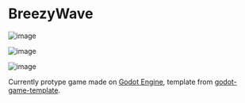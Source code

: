 # BreezyWave


![image](https://user-images.githubusercontent.com/17395606/166180088-fe4dd72e-9d55-4ab6-88b9-0f82cd82297f.png)

![image](https://user-images.githubusercontent.com/17395606/166180102-2ed857ab-fffc-4300-862b-c3194ab20d78.png)

![image](https://user-images.githubusercontent.com/17395606/166180138-a3f71524-329d-4539-b607-3ad6609b1d1c.png)


Currently protype game made on [Godot Engine](https://github.com/godotengine/godot), template from [godot-game-template](https://github.com/crystal-bit/godot-game-template#change-scene-and-show-progress-bar). 
